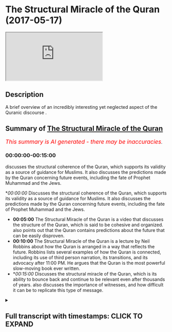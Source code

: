 # The Structural Miracle of the Quran (2017-05-17)

<iframe loading='lazy' allow='autoplay' src='https://www.youtube.com/embed/ciQVUBMyVkY'></iframe>

## Description

A brief overview of an incredibly interesting yet neglected aspect of the Quranic discourse .

## Summary of [The Structural Miracle of the Quran](https://www.youtube.com/watch?v=ciQVUBMyVkY)


*<span style="color:red; font-size:125%">This summary is AI generated - there may be inaccuracies</span>. [](/)*

### <a onclick="modifyYTiframeseektime('0')">00:00:00-00:15:00</a>

 discusses the structural coherence of the Quran, which supports its validity as a source of guidance for Muslims. It also discusses the predictions made by the Quran concerning future events, including the fate of Prophet Muhammad and the Jews.

**<a onclick="modifyYTiframeseektime('0')">00:00:00</a>* Discusses the structural coherence of the Quran, which supports its validity as a source of guidance for Muslims. It also discusses the predictions made by the Quran concerning future events, including the fate of Prophet Muhammad and the Jews.
* **<a onclick="modifyYTiframeseektime('300')">00:05:00</a>** The Structural Miracle of the Quran is a video that discusses the structure of the Quran, which is said to be cohesive and organized.  also points out that the Quran contains predictions about the future that can be easily disproven.
* **<a onclick="modifyYTiframeseektime('600')">00:10:00</a>** The Structural Miracle of the Quran is a lecture by Neil Robbins about how the Quran is arranged in a way that reflects the future. Robbins lists several examples of how the Quran is connected, including its use of third person narration, its transitions, and its advocacy after 11:00 PM. He argues that the Quran is the most powerful slow-moving book ever written.
* **<a onclick="modifyYTiframeseektime('900')">00:15:00</a>* Discusses the structural miracle of the Quran, which is its ability to bounce back and continue to be relevant even after thousands of years.  also discusses the importance of witnesses, and how difficult it can be to replicate this type of message.

<details><summary><h2>Full transcript with timestamps: CLICK TO EXPAND</h2></summary>

<a onclick="modifyYTiframeseektime('0')">0:00:00</a> and patina people ability age would you  
<a onclick="modifyYTiframeseektime('8')">0:00:08</a> a party so they wanted to focus on  
<a onclick="modifyYTiframeseektime('12')">0:00:12</a> another part of the world called Islamic  
<a onclick="modifyYTiframeseektime('16')">0:00:16</a> proof yeah which is the structural  
<a onclick="modifyYTiframeseektime('21')">0:00:21</a> coherence of the plan which is something  
<a onclick="modifyYTiframeseektime('24')">0:00:24</a> which is kind of not really spoken about  
<a onclick="modifyYTiframeseektime('26')">0:00:26</a> too much the structural provision of art  
<a onclick="modifyYTiframeseektime('28')">0:00:28</a> I personally believe that it offers  
<a onclick="modifyYTiframeseektime('31')">0:00:31</a> another layer of very powerful  
<a onclick="modifyYTiframeseektime('32')">0:00:32</a> argumentation for someone to promote  
<a onclick="modifyYTiframeseektime('36')">0:00:36</a> Islam I basically added another layer of  
<a onclick="modifyYTiframeseektime('39')">0:00:39</a> evidence for the Islamic charity once  
<a onclick="modifyYTiframeseektime('43')">0:00:43</a> again here before we start is an  
<a onclick="modifyYTiframeseektime('46')">0:00:46</a> important caveat that to put forward  
<a onclick="modifyYTiframeseektime('48')">0:00:48</a> which is that Iran itself wasn't result  
<a onclick="modifyYTiframeseektime('51')">0:00:51</a> Buddha long ago so the property was 40  
<a onclick="modifyYTiframeseektime('53')">0:00:53</a> years old when he know the promise to go  
<a onclick="modifyYTiframeseektime('57')">0:00:57</a> to him in the bath shut up  
<a onclick="modifyYTiframeseektime('58')">0:00:58</a> and obviously the span of 23 years he  
<a onclick="modifyYTiframeseektime('62')">0:01:02</a> received the bronze piece meal like  
<a onclick="modifyYTiframeseektime('65')">0:01:05</a> piece by piece until he died at the age  
<a onclick="modifyYTiframeseektime('67')">0:01:07</a> of 63  
<a onclick="modifyYTiframeseektime('68')">0:01:08</a> now this itself is interesting okay this  
<a onclick="modifyYTiframeseektime('71')">0:01:11</a> is this is healthy interesting why  
<a onclick="modifyYTiframeseektime('74')">0:01:14</a> because the thing is you realize that  
<a onclick="modifyYTiframeseektime('76')">0:01:16</a> before on despite it being completed in  
<a onclick="modifyYTiframeseektime('79')">0:01:19</a> terms of its structure and despite it  
<a onclick="modifyYTiframeseektime('83')">0:01:23</a> being also something which we know ended  
<a onclick="modifyYTiframeseektime('87')">0:01:27</a> when it needed to be ended  
<a onclick="modifyYTiframeseektime('89')">0:01:29</a> absolutely Maya in the Quran it says in  
<a onclick="modifyYTiframeseektime('91')">0:01:31</a> chapter 5 verse 2 it says and you'll  
<a onclick="modifyYTiframeseektime('93')">0:01:33</a> make mint electric vehicle we're at  
<a onclick="modifyYTiframeseektime('95')">0:01:35</a> Mount Wellington amateur only two level  
<a onclick="modifyYTiframeseektime('97')">0:01:37</a> disseminated in a suspected religion and  
<a onclick="modifyYTiframeseektime('99')">0:01:39</a> I complete multiple to use exception so  
<a onclick="modifyYTiframeseektime('102')">0:01:42</a> in other words the Quranic message was  
<a onclick="modifyYTiframeseektime('105')">0:01:45</a> fully revealed yeah this is a ton of  
<a onclick="modifyYTiframeseektime('108')">0:01:48</a> evidence for the validity of his life  
<a onclick="modifyYTiframeseektime('112')">0:01:52</a> what was in chapter 5 verse 67 underpins  
<a onclick="modifyYTiframeseektime('115')">0:01:55</a> a lot of analysis it says yeah you had  
<a onclick="modifyYTiframeseektime('121')">0:02:01</a> yeah you know so well that man what did  
<a onclick="modifyYTiframeseektime('123')">0:02:03</a> I like am a robbery  
<a onclick="modifyYTiframeseektime('124')">0:02:04</a> what is a  
<a onclick="modifyYTiframeseektime('126')">0:02:06</a> forever last an eternity well no me a  
<a onclick="modifyYTiframeseektime('128')">0:02:08</a> single community says that Oh profit  
<a onclick="modifyYTiframeseektime('132')">0:02:12</a> basically say to the people that which  
<a onclick="modifyYTiframeseektime('136')">0:02:16</a> you have revealed to you from your Lord  
<a onclick="modifyYTiframeseektime('140')">0:02:20</a> or has come down to you from your Lord  
<a onclick="modifyYTiframeseektime('142')">0:02:22</a> and if you don't do this and you have  
<a onclick="modifyYTiframeseektime('144')">0:02:24</a> not put forward or you have lost you  
<a onclick="modifyYTiframeseektime('146')">0:02:26</a> have not basically fulfilled your  
<a onclick="modifyYTiframeseektime('147')">0:02:27</a> mission sending the message and then the  
<a onclick="modifyYTiframeseektime('151')">0:02:31</a> interesting last part of the area is  
<a onclick="modifyYTiframeseektime('152')">0:02:32</a> well love we are similar I mean an  
<a onclick="modifyYTiframeseektime('155')">0:02:35</a> entity that certainly Allah will protect  
<a onclick="modifyYTiframeseektime('157')">0:02:37</a> you from the people the Prophet Mohammed  
<a onclick="modifyYTiframeseektime('161')">0:02:41</a> Salim was engaged in warfare on a yearly  
<a onclick="modifyYTiframeseektime('164')">0:02:44</a> basis I think if you count it probably  
<a onclick="modifyYTiframeseektime('167')">0:02:47</a> about two wars a year so he had an equal  
<a onclick="modifyYTiframeseektime('170')">0:02:50</a> chance to be killed at each time each  
<a onclick="modifyYTiframeseektime('172')">0:02:52</a> time please but what I would say alone  
<a onclick="modifyYTiframeseektime('175')">0:02:55</a> protect you from the people together so  
<a onclick="modifyYTiframeseektime('178')">0:02:58</a> the first point of interest here is half  
<a onclick="modifyYTiframeseektime('181')">0:03:01</a> considered and by the Midway how could  
<a onclick="modifyYTiframeseektime('183')">0:03:03</a> anyone guarantee that year it's not like  
<a onclick="modifyYTiframeseektime('186')">0:03:06</a> today's lot of the profit actually where  
<a onclick="modifyYTiframeseektime('188')">0:03:08</a> does it was mercy for the most part in  
<a onclick="modifyYTiframeseektime('190')">0:03:10</a> light manservant with defensive war yeah  
<a onclick="modifyYTiframeseektime('193')">0:03:13</a> so there was thought when the program  
<a onclick="modifyYTiframeseektime('195')">0:03:15</a> was going out that he was going on him  
<a onclick="modifyYTiframeseektime('196')">0:03:16</a> so it wasn't people going on his body  
<a onclick="modifyYTiframeseektime('199')">0:03:19</a> when he went out each time of the times  
<a onclick="modifyYTiframeseektime('202')">0:03:22</a> you'd be killed each time each every  
<a onclick="modifyYTiframeseektime('204')">0:03:24</a> time you become how come is the puranas  
<a onclick="modifyYTiframeseektime('207')">0:03:27</a> being so confident here is saying that  
<a onclick="modifyYTiframeseektime('210')">0:03:30</a> alone protect you from the people and  
<a onclick="modifyYTiframeseektime('213')">0:03:33</a> otherwise you'll be protected you will  
<a onclick="modifyYTiframeseektime('214')">0:03:34</a> not be killed this is an interesting  
<a onclick="modifyYTiframeseektime('216')">0:03:36</a> thing and a very confident thing to do  
<a onclick="modifyYTiframeseektime('218')">0:03:38</a> mysterious fact it had amounts of  
<a onclick="modifyYTiframeseektime('221')">0:03:41</a> prediction of the future and it shows  
<a onclick="modifyYTiframeseektime('223')">0:03:43</a> you once again the veracity and the  
<a onclick="modifyYTiframeseektime('226')">0:03:46</a> validity of the Atlantic message another  
<a onclick="modifyYTiframeseektime('229')">0:03:49</a> thing that came to my mind was in gaja  
<a onclick="modifyYTiframeseektime('233')">0:03:53</a> resulting issue of death in chapter 2  
<a onclick="modifyYTiframeseektime('237')">0:03:57</a> and chapter 52 the Prophet Muhammad and  
<a onclick="modifyYTiframeseektime('241')">0:04:01</a> basically using human interaction with  
<a onclick="modifyYTiframeseektime('243')">0:04:03</a> Jewish tribes at the time and then many  
<a onclick="modifyYTiframeseektime('247')">0:04:07</a> of them there was peace agreement who  
<a onclick="modifyYTiframeseektime('250')">0:04:10</a> are broken apparently  
<a onclick="modifyYTiframeseektime('253')">0:04:13</a> so the client came to America criticized  
<a onclick="modifyYTiframeseektime('256')">0:04:16</a> those particular Jews at the time of 100  
<a onclick="modifyYTiframeseektime('258')">0:04:18</a> yet and basically as you may know the  
<a onclick="modifyYTiframeseektime('263')">0:04:23</a> lot of the Jewish people believe in that  
<a onclick="modifyYTiframeseektime('266')">0:04:26</a> now the chosen few that so I lost my  
<a onclick="modifyYTiframeseektime('270')">0:04:30</a> data  
<a onclick="modifyYTiframeseektime('271')">0:04:31</a> he sends down in Sioux possible for  
<a onclick="modifyYTiframeseektime('273')">0:04:33</a> unwanted you know if you think that you  
<a onclick="modifyYTiframeseektime('278')">0:04:38</a> are basically the chosen people says  
<a onclick="modifyYTiframeseektime('280')">0:04:40</a> mala sentimental notes so rich was dead  
<a onclick="modifyYTiframeseektime('284')">0:04:44</a> yeah and it's my son of it what's going  
<a onclick="modifyYTiframeseektime('288')">0:04:48</a> on but there was a good company they  
<a onclick="modifyYTiframeseektime('290')">0:04:50</a> saying which would end and then is  
<a onclick="modifyYTiframeseektime('293')">0:04:53</a> something interesting and that's  
<a onclick="modifyYTiframeseektime('295')">0:04:55</a> technically a intricacies of what I had  
<a onclick="modifyYTiframeseektime('297')">0:04:57</a> meant no no more evident department ID  
<a onclick="modifyYTiframeseektime('299')">0:04:59</a> you will never be able to do whenever we  
<a onclick="modifyYTiframeseektime('303')">0:05:03</a> wish to a hopeful of death because of  
<a onclick="modifyYTiframeseektime('306')">0:05:06</a> what their hands and forth and so just  
<a onclick="modifyYTiframeseektime('309')">0:05:09</a> assume about whether men know whether  
<a onclick="modifyYTiframeseektime('311')">0:05:11</a> the mother without the two moons very  
<a onclick="modifyYTiframeseektime('313')">0:05:13</a> rate this is a matter it's really that  
<a onclick="modifyYTiframeseektime('315')">0:05:15</a> they were never really asked for that so  
<a onclick="modifyYTiframeseektime('320')">0:05:20</a> I sit there and I ask that because of  
<a onclick="modifyYTiframeseektime('322')">0:05:22</a> what they hadn't before not was got to  
<a onclick="modifyYTiframeseektime('324')">0:05:24</a> do anything basically saying making a  
<a onclick="modifyYTiframeseektime('327')">0:05:27</a> prediction that those particularly  
<a onclick="modifyYTiframeseektime('329')">0:05:29</a> Jewish people who had broken the peace  
<a onclick="modifyYTiframeseektime('331')">0:05:31</a> agreement would never say I want to die  
<a onclick="modifyYTiframeseektime('335')">0:05:35</a> basically  
<a onclick="modifyYTiframeseektime('335')">0:05:35</a> the DS word I don't like if a Jewish  
<a onclick="modifyYTiframeseektime('338')">0:05:38</a> person came out and said this will occur  
<a onclick="modifyYTiframeseektime('340')">0:05:40</a> while he did it it every age you know  
<a onclick="modifyYTiframeseektime('344')">0:05:44</a> Islamic and this was clay animosity  
<a onclick="modifyYTiframeseektime('347')">0:05:47</a> because at one point there was the  
<a onclick="modifyYTiframeseektime('348')">0:05:48</a> breathing of the peace agreement they  
<a onclick="modifyYTiframeseektime('350')">0:05:50</a> could have easily come up that shows you  
<a onclick="modifyYTiframeseektime('351')">0:05:51</a> because the ranchers and other part of  
<a onclick="modifyYTiframeseektime('353')">0:05:53</a> Iraq yeah well can we have connect now  
<a onclick="modifyYTiframeseektime('356')">0:05:56</a> basically know him like they know their  
<a onclick="modifyYTiframeseektime('358')">0:05:58</a> fun  
<a onclick="modifyYTiframeseektime('359')">0:05:59</a> so otherwise the party was asserting  
<a onclick="modifyYTiframeseektime('361')">0:06:01</a> that those particular Jews believe that  
<a onclick="modifyYTiframeseektime('363')">0:06:03</a> our farmers true right but that they  
<a onclick="modifyYTiframeseektime('366')">0:06:06</a> would never come on say it openly in  
<a onclick="modifyYTiframeseektime('369')">0:06:09</a> that way with a publicly claimed that it  
<a onclick="modifyYTiframeseektime('372')">0:06:12</a> will never come up and say that we want  
<a onclick="modifyYTiframeseektime('374')">0:06:14</a> to die that's a prediction of the future  
<a onclick="modifyYTiframeseektime('375')">0:06:15</a> we can easily be disproven  
<a onclick="modifyYTiframeseektime('378')">0:06:18</a> all that it needs is one person to come  
<a onclick="modifyYTiframeseektime('380')">0:06:20</a> out reduce to be those diseases use  
<a onclick="modifyYTiframeseektime('383')">0:06:23</a> people and say you know I I want to buy  
<a onclick="modifyYTiframeseektime('388')">0:06:28</a> every night you know literally that's  
<a onclick="modifyYTiframeseektime('390')">0:06:30</a> what I wouldn't have to happen and then  
<a onclick="modifyYTiframeseektime('392')">0:06:32</a> under being destroyed but that didn't  
<a onclick="modifyYTiframeseektime('395')">0:06:35</a> happen which does show or think that you  
<a onclick="modifyYTiframeseektime('398')">0:06:38</a> also go for I'm new the psychologies of  
<a onclick="modifyYTiframeseektime('400')">0:06:40</a> the people and this you know this once  
<a onclick="modifyYTiframeseektime('404')">0:06:44</a> again Republicans of this councils for  
<a onclick="modifyYTiframeseektime('407')">0:06:47</a> example one is in Navarre of Maria which  
<a onclick="modifyYTiframeseektime('410')">0:06:50</a> in some aggressive attack from before  
<a onclick="modifyYTiframeseektime('412')">0:06:52</a> the crime war lost her Allah he  
<a onclick="modifyYTiframeseektime('414')">0:06:54</a> mentioned in the film I put it again  
<a onclick="modifyYTiframeseektime('418')">0:06:58</a> this this whole narrative of wisdom in  
<a onclick="modifyYTiframeseektime('421')">0:07:01</a> real  
<a onclick="modifyYTiframeseektime('422')">0:07:02</a> basically the Quran is saying became his  
<a onclick="modifyYTiframeseektime('426')">0:07:06</a> legacy of my renewal really function how  
<a onclick="modifyYTiframeseektime('430')">0:07:10</a> far  
<a onclick="modifyYTiframeseektime('430')">0:07:10</a> maybe he's hoping a diet for his lamb so  
<a onclick="modifyYTiframeseektime('433')">0:07:13</a> once again he could have discredited  
<a onclick="modifyYTiframeseektime('435')">0:07:15</a> Islam I come before you think our  
<a onclick="modifyYTiframeseektime('437')">0:07:17</a> cameras let me know you know and if they  
<a onclick="modifyYTiframeseektime('439')">0:07:19</a> didn't have a lot that we can I'm glad  
<a onclick="modifyYTiframeseektime('441')">0:07:21</a> know like with that this purse you could  
<a onclick="modifyYTiframeseektime('444')">0:07:24</a> have come forward at admit but look what  
<a onclick="modifyYTiframeseektime('445')">0:07:25</a> I was saying generally that is not a so  
<a onclick="modifyYTiframeseektime('448')">0:07:28</a> this is something which we could  
<a onclick="modifyYTiframeseektime('449')">0:07:29</a> possibly refer back to the old better  
<a onclick="modifyYTiframeseektime('451')">0:07:31</a> because it goes into kind of like a  
<a onclick="modifyYTiframeseektime('453')">0:07:33</a> prediction of future by also demonstrate  
<a onclick="modifyYTiframeseektime('457')">0:07:37</a> that the author of the Quran he knew the  
<a onclick="modifyYTiframeseektime('460')">0:07:40</a> psychologism that he would be and he's  
<a onclick="modifyYTiframeseektime('463')">0:07:43</a> challenging you to be I mean think of it  
<a onclick="modifyYTiframeseektime('465')">0:07:45</a> this is a sudden reading which I find  
<a onclick="modifyYTiframeseektime('467')">0:07:47</a> fascinating letter so I if it charges  
<a onclick="modifyYTiframeseektime('470')">0:07:50</a> you invades with great confidence do  
<a onclick="modifyYTiframeseektime('471')">0:07:51</a> certain things or when it's hopes of the  
<a onclick="modifyYTiframeseektime('474')">0:07:54</a> future so very confidently and you know  
<a onclick="modifyYTiframeseektime('477')">0:07:57</a> this is a part of the narrative here or  
<a onclick="modifyYTiframeseektime('481')">0:08:01</a> the evidence base we use to show up Iran  
<a onclick="modifyYTiframeseektime('484')">0:08:04</a> has it also which knows the future  
<a onclick="modifyYTiframeseektime('486')">0:08:06</a> basically so this is pretty why  
<a onclick="modifyYTiframeseektime('490')">0:08:10</a> what is you know something about the  
<a onclick="modifyYTiframeseektime('491')">0:08:11</a> structure before not specifically which  
<a onclick="modifyYTiframeseektime('492')">0:08:12</a> all is it so high idle bit which is  
<a onclick="modifyYTiframeseektime('494')">0:08:14</a> interesting as we said the park in peace  
<a onclick="modifyYTiframeseektime('497')">0:08:17</a> in your then someone Alonso gang but  
<a onclick="modifyYTiframeseektime('500')">0:08:20</a> despite a thunder for i attain peace by  
<a onclick="modifyYTiframeseektime('502')">0:08:22</a> peace you will find that there are  
<a onclick="modifyYTiframeseektime('505')">0:08:25</a> incredible  
<a onclick="modifyYTiframeseektime('506')">0:08:26</a> the unity that exists within the burning  
<a onclick="modifyYTiframeseektime('507')">0:08:27</a> missiles on the beginnings of the  
<a onclick="modifyYTiframeseektime('510')">0:08:30</a> feather hat until the engines for the  
<a onclick="modifyYTiframeseektime('511')">0:08:31</a> next at honor would be this service came  
<a onclick="modifyYTiframeseektime('514')">0:08:34</a> at a time when circumstances which no  
<a onclick="modifyYTiframeseektime('517')">0:08:37</a> further predicted because some of them  
<a onclick="modifyYTiframeseektime('519')">0:08:39</a> contain questions inside of them which  
<a onclick="modifyYTiframeseektime('521')">0:08:41</a> the prophets have had to basically hunt  
<a onclick="modifyYTiframeseektime('523')">0:08:43</a> on the spot so there are lots of  
<a onclick="modifyYTiframeseektime('525')">0:08:45</a> questions that a proper was asked and he  
<a onclick="modifyYTiframeseektime('527')">0:08:47</a> had to answer in the form of the prime  
<a onclick="modifyYTiframeseektime('530')">0:08:50</a> mechanical they ask you about the sole  
<a onclick="modifyYTiframeseektime('532')">0:08:52</a> successor yes a lunar handbook burning  
<a onclick="modifyYTiframeseektime('534')">0:08:54</a> he asked you about opening chapter 18  
<a onclick="modifyYTiframeseektime('537')">0:08:57</a> and black the lunar calendar related  
<a onclick="modifyYTiframeseektime('539')">0:08:59</a> they asked you about drinking and  
<a onclick="modifyYTiframeseektime('541')">0:09:01</a> gambling in chapters of the Quran yes  
<a onclick="modifyYTiframeseektime('544')">0:09:04</a> and like a hill then they asked you  
<a onclick="modifyYTiframeseektime('546')">0:09:06</a> about the new moons yes a lunar hand  
<a onclick="modifyYTiframeseektime('548')">0:09:08</a> legitimately ask you what you see so  
<a onclick="modifyYTiframeseektime('551')">0:09:11</a> each time the planning to come forward  
<a onclick="modifyYTiframeseektime('553')">0:09:13</a> and basically provide an answer so it  
<a onclick="modifyYTiframeseektime('556')">0:09:16</a> couldn't have been pre-planned mounted  
<a onclick="modifyYTiframeseektime('557')">0:09:17</a> by I in mind when I tell you now that  
<a onclick="modifyYTiframeseektime('560')">0:09:20</a> the Quran is composed of 114 chapters if  
<a onclick="modifyYTiframeseektime('564')">0:09:24</a> you look properly you'll find that the  
<a onclick="modifyYTiframeseektime('567')">0:09:27</a> Quran in the beginning to the end is  
<a onclick="modifyYTiframeseektime('570')">0:09:30</a> punched into two different groups the  
<a onclick="modifyYTiframeseektime('571')">0:09:31</a> paralyzes thoughts inside I think by and  
<a onclick="modifyYTiframeseektime('574')">0:09:34</a> I was reading a book remaining  
<a onclick="modifyYTiframeseektime('576')">0:09:36</a> instragram us by surprise this person  
<a onclick="modifyYTiframeseektime('579')">0:09:39</a> actually comes a very conclusion Asian  
<a onclick="modifyYTiframeseektime('581')">0:09:41</a> cuisines moderate iron over fire yet and  
<a onclick="modifyYTiframeseektime('584')">0:09:44</a> what willful destruction of others never  
<a onclick="modifyYTiframeseektime('586')">0:09:46</a> I was quite interested in his  
<a onclick="modifyYTiframeseektime('588')">0:09:48</a> observation probably having a good  
<a onclick="modifyYTiframeseektime('590')">0:09:50</a> school destruction for Annapurna and he  
<a onclick="modifyYTiframeseektime('592')">0:09:52</a> was saying that one had an interesting  
<a onclick="modifyYTiframeseektime('596')">0:09:56</a> structure and that basing your finally  
<a onclick="modifyYTiframeseektime('599')">0:09:59</a> the Puranas compartment I'll into  
<a onclick="modifyYTiframeseektime('601')">0:10:01</a> different groups and this is my let me  
<a onclick="modifyYTiframeseektime('604')">0:10:04</a> holla if you think it's it's really over  
<a onclick="modifyYTiframeseektime('605')">0:10:05</a> like if you look into the night sky and  
<a onclick="modifyYTiframeseektime('607')">0:10:07</a> you look at a star you find no clear  
<a onclick="modifyYTiframeseektime('610')">0:10:10</a> pattern maybe on first sight but if you  
<a onclick="modifyYTiframeseektime('612')">0:10:12</a> look more closely you'll find that they  
<a onclick="modifyYTiframeseektime('614')">0:10:14</a> are arranged into the constellations now  
<a onclick="modifyYTiframeseektime('616')">0:10:16</a> collided something thinner because if  
<a onclick="modifyYTiframeseektime('619')">0:10:19</a> you let us with the bottom for example  
<a onclick="modifyYTiframeseektime('620')">0:10:20</a> yeah so the pocket very similar  
<a onclick="modifyYTiframeseektime('623')">0:10:23</a> which is right in the people being  
<a onclick="modifyYTiframeseektime('626')">0:10:26</a> sequencing of those so tested to is very  
<a onclick="modifyYTiframeseektime('629')">0:10:29</a> solicitous of dream in its lexical  
<a onclick="modifyYTiframeseektime('631')">0:10:31</a> phrases edits and it basically is  
<a onclick="modifyYTiframeseektime('635')">0:10:35</a> composition and file all related very  
<a onclick="modifyYTiframeseektime('638')">0:10:38</a> similar chapter 3 and chapter 4 other  
<a onclick="modifyYTiframeseektime('640')">0:10:40</a> seminars check before her so all of the  
<a onclick="modifyYTiframeseektime('643')">0:10:43</a> sort that I actually arranged XP channel  
<a onclick="modifyYTiframeseektime('645')">0:10:45</a> you'll find that the tape or the flavor  
<a onclick="modifyYTiframeseektime('648')">0:10:48</a> of the surah is similar to the sort of  
<a onclick="modifyYTiframeseektime('650')">0:10:50</a> axonal for insulin that comes after it  
<a onclick="modifyYTiframeseektime('652')">0:10:52</a> and this is very very interesting on the  
<a onclick="modifyYTiframeseektime('654')">0:10:54</a> acquiring discourse you'll find out also  
<a onclick="modifyYTiframeseektime('659')">0:10:59</a> in addition to this reality and this is  
<a onclick="modifyYTiframeseektime('661')">0:11:01</a> something I rented this interesting book  
<a onclick="modifyYTiframeseektime('663')">0:11:03</a> was it going to be the Western  
<a onclick="modifyYTiframeseektime('667')">0:11:07</a> communities completely by each other  
<a onclick="modifyYTiframeseektime('668')">0:11:08</a> because a Muslim then with Neil Robbins  
<a onclick="modifyYTiframeseektime('670')">0:11:10</a> again here at McConnell available camp  
<a onclick="modifyYTiframeseektime('673')">0:11:13</a> the company I already read the chapter  
<a onclick="modifyYTiframeseektime('677')">0:11:17</a> so far structure I just wanted to get  
<a onclick="modifyYTiframeseektime('679')">0:11:19</a> you know and only after the suspect how  
<a onclick="modifyYTiframeseektime('681')">0:11:21</a> are we going but basically he says that  
<a onclick="modifyYTiframeseektime('685')">0:11:25</a> in his views and he looked at the world  
<a onclick="modifyYTiframeseektime('687')">0:11:27</a> some is markers one person I think who's  
<a onclick="modifyYTiframeseektime('689')">0:11:29</a> even Indian person yet and he said that  
<a onclick="modifyYTiframeseektime('692')">0:11:32</a> each each surah he called it the  
<a onclick="modifyYTiframeseektime('696')">0:11:36</a> steering Duff tells the next Iran which  
<a onclick="modifyYTiframeseektime('699')">0:11:39</a> is chatter LeBron is connected  
<a onclick="modifyYTiframeseektime('701')">0:11:41</a> intricately with the next chapters the  
<a onclick="modifyYTiframeseektime('703')">0:11:43</a> beginning and ending of the chapters are  
<a onclick="modifyYTiframeseektime('704')">0:11:44</a> connected and the ending of white  
<a onclick="modifyYTiframeseektime('706')">0:11:46</a> chapters connect it with the next  
<a onclick="modifyYTiframeseektime('707')">0:11:47</a> chapter  
<a onclick="modifyYTiframeseektime('708')">0:11:48</a> now this is really interesting because  
<a onclick="modifyYTiframeseektime('710')">0:11:50</a> if you think about it if you really  
<a onclick="modifyYTiframeseektime('712')">0:11:52</a> think about it how could it be arranged  
<a onclick="modifyYTiframeseektime('715')">0:11:55</a> in that way if you don't know what the  
<a onclick="modifyYTiframeseektime('716')">0:11:56</a> future is going to be simple question  
<a onclick="modifyYTiframeseektime('718')">0:11:58</a> how can you spend your time arranging  
<a onclick="modifyYTiframeseektime('721')">0:12:01</a> the Quran and a particular way if you  
<a onclick="modifyYTiframeseektime('724')">0:12:04</a> don't know what the future is going to  
<a onclick="modifyYTiframeseektime('725')">0:12:05</a> be I mean you want easy example one  
<a onclick="modifyYTiframeseektime('726')">0:12:06</a> thing suppose the fun happens with guide  
<a onclick="modifyYTiframeseektime('730')">0:12:10</a> us to the straight path the part of you  
<a onclick="modifyYTiframeseektime('732')">0:12:12</a> those of you are failures cattitude  
<a onclick="modifyYTiframeseektime('734')">0:12:14</a> starts with basically who then is not  
<a onclick="modifyYTiframeseektime('736')">0:12:16</a> appear which is the people USA ends with  
<a onclick="modifyYTiframeseektime('738')">0:12:18</a> good people as well this says you know  
<a onclick="modifyYTiframeseektime('741')">0:12:21</a> when what we learn in the same chatter  
<a onclick="modifyYTiframeseektime('743')">0:12:23</a> bus  
<a onclick="modifyYTiframeseektime('743')">0:12:23</a> justice unrelated littlez's mother and  
<a onclick="modifyYTiframeseektime('746')">0:12:26</a> chapter and so far that boxes work the  
<a onclick="modifyYTiframeseektime('749')">0:12:29</a> books of previous appearances until the  
<a onclick="modifyYTiframeseektime('751')">0:12:31</a> landfill air live with all our unique  
<a onclick="modifyYTiframeseektime('753')">0:12:33</a> session in the next chapter chapter  
<a onclick="modifyYTiframeseektime('755')">0:12:35</a> three includes other books Windsor r87  
<a onclick="modifyYTiframeseektime('758')">0:12:38</a> will happen so Tiffany Robin a day when  
<a onclick="modifyYTiframeseektime('760')">0:12:40</a> the two are two ng shows what the books  
<a onclick="modifyYTiframeseektime('762')">0:12:42</a> and the messages which are connected and  
<a onclick="modifyYTiframeseektime('764')">0:12:44</a> then at the end of the surah chapter 3  
<a onclick="modifyYTiframeseektime('767')">0:12:47</a> it looks once again about in SM America  
<a onclick="modifyYTiframeseektime('770')">0:12:50</a> where the many Romanian analytic film  
<a onclick="modifyYTiframeseektime('774')">0:12:54</a> about a particular topic which is called  
<a onclick="modifyYTiframeseektime('776')">0:12:56</a> Mohammed so it's all the dovetails you  
<a onclick="modifyYTiframeseektime('779')">0:12:59</a> could say well-connected entertaining in  
<a onclick="modifyYTiframeseektime('781')">0:13:01</a> such a way a whole necklace one of it is  
<a onclick="modifyYTiframeseektime('784')">0:13:04</a> intricately connected to the next part  
<a onclick="modifyYTiframeseektime('787')">0:13:07</a> were puzzled really all of it put  
<a onclick="modifyYTiframeseektime('789')">0:13:09</a> together perfectly to create the  
<a onclick="modifyYTiframeseektime('792')">0:13:12</a> overarching image as a question that you  
<a onclick="modifyYTiframeseektime('796')">0:13:16</a> can duck is and why did I happen to be  
<a onclick="modifyYTiframeseektime('798')">0:13:18</a> like that when the author of them or SEO  
<a onclick="modifyYTiframeseektime('801')">0:13:21</a> for the problems human being and listing  
<a onclick="modifyYTiframeseektime('802')">0:13:22</a> man who is in a situation to me  
<a onclick="modifyYTiframeseektime('806')">0:13:26</a> circumstantially and he was basically  
<a onclick="modifyYTiframeseektime('809')">0:13:29</a> forced to respond on the spot how could  
<a onclick="modifyYTiframeseektime('812')">0:13:32</a> it be that he had the time or even the  
<a onclick="modifyYTiframeseektime('814')">0:13:34</a> ability to connect it together  
<a onclick="modifyYTiframeseektime('816')">0:13:36</a> intimately this equation and you'll find  
<a onclick="modifyYTiframeseektime('819')">0:13:39</a> almost look no exception that the Quran  
<a onclick="modifyYTiframeseektime('822')">0:13:42</a> has this secretly you don't so the fact  
<a onclick="modifyYTiframeseektime('827')">0:13:47</a> I even sometimes a lot if you look at  
<a onclick="modifyYTiframeseektime('829')">0:13:49</a> social analysis as a one ago Quran which  
<a onclick="modifyYTiframeseektime('831')">0:13:51</a> we believe it was  
<a onclick="modifyYTiframeseektime('832')">0:13:52</a> despite its brevity it is the most  
<a onclick="modifyYTiframeseektime('836')">0:13:56</a> powerful slow Gibran if you look at this  
<a onclick="modifyYTiframeseektime('838')">0:13:58</a> salon it's composed of seven hands seven  
<a onclick="modifyYTiframeseektime('840')">0:14:00</a> area and in the southern had to find  
<a onclick="modifyYTiframeseektime('843')">0:14:03</a> that there are three different kinds of  
<a onclick="modifyYTiframeseektime('846')">0:14:06</a> reports first of all to like it talks  
<a onclick="modifyYTiframeseektime('849')">0:14:09</a> about God in the third person and then  
<a onclick="modifyYTiframeseektime('851')">0:14:11</a> it moves to second person narrative  
<a onclick="modifyYTiframeseektime('853')">0:14:13</a> voice and so it is interesting  
<a onclick="modifyYTiframeseektime('855')">0:14:15</a> transition or what you put an advocate  
<a onclick="modifyYTiframeseektime('859')">0:14:19</a> effect which is a little return come  
<a onclick="modifyYTiframeseektime('862')">0:14:22</a> back really  
<a onclick="modifyYTiframeseektime('863')">0:14:23</a> this insight is really interesting in  
<a onclick="modifyYTiframeseektime('865')">0:14:25</a> the second point is you'll find that  
<a onclick="modifyYTiframeseektime('867')">0:14:27</a> there are three different types of and  
<a onclick="modifyYTiframeseektime('870')">0:14:30</a> this is going to fail technical juggling  
<a onclick="modifyYTiframeseektime('873')">0:14:33</a> there but if you can just be patient a  
<a onclick="modifyYTiframeseektime('875')">0:14:35</a> little bit with absolutely no basically  
<a onclick="modifyYTiframeseektime('879')">0:14:39</a> you have generally think it's you  
<a onclick="modifyYTiframeseektime('881')">0:14:41</a> present sentence plasma advocating after  
<a onclick="modifyYTiframeseektime('884')">0:14:44</a> 11:00 it's Leah Angeles Valley you have  
<a onclick="modifyYTiframeseektime('887')">0:14:47</a> a kind of like a normal sentence and you  
<a onclick="modifyYTiframeseektime('890')">0:14:50</a> have a resonance and first three ahead  
<a onclick="modifyYTiframeseektime('893')">0:14:53</a> of so the first half are to live near  
<a onclick="modifyYTiframeseektime('896')">0:14:56</a> there are three now sentence except and  
<a onclick="modifyYTiframeseektime('899')">0:14:59</a> the last three are Jewish family they  
<a onclick="modifyYTiframeseektime('902')">0:15:02</a> are bouncing the one in the middle is I  
<a onclick="modifyYTiframeseektime('906')">0:15:06</a> do it may I be hovering apartment at  
<a onclick="modifyYTiframeseektime('908')">0:15:08</a> it's basically a normal sentence with a  
<a onclick="modifyYTiframeseektime('911')">0:15:11</a> with a heart which is rare to be the  
<a onclick="modifyYTiframeseektime('914')">0:15:14</a> news of the of the census which is put  
<a onclick="modifyYTiframeseektime('918')">0:15:18</a> in in yoga the place all of this mean  
<a onclick="modifyYTiframeseektime('921')">0:15:21</a> there will be net and it goes back to  
<a onclick="modifyYTiframeseektime('924')">0:15:24</a> you while surviving in the proper was  
<a onclick="modifyYTiframeseektime('928')">0:15:28</a> awesome time  
<a onclick="modifyYTiframeseektime('929')">0:15:29</a> who are those people who have been  
<a onclick="modifyYTiframeseektime('931')">0:15:31</a> joined up because never in the desire we  
<a onclick="modifyYTiframeseektime('932')">0:15:32</a> get lost  
<a onclick="modifyYTiframeseektime('933')">0:15:33</a> absolutely lots of Possible's of Angela  
<a onclick="modifyYTiframeseektime('937')">0:15:37</a> they said Jewish people and  
<a onclick="modifyYTiframeseektime('943')">0:15:43</a> 3:11 basically in terms of in the  
<a onclick="modifyYTiframeseektime('946')">0:15:46</a> Islamic theology is being that the  
<a onclick="modifyYTiframeseektime('951')">0:15:51</a> Jewish clergy of that type and this  
<a onclick="modifyYTiframeseektime('954')">0:15:54</a> trickle-down has a tendency to knowledge  
<a onclick="modifyYTiframeseektime('957')">0:15:57</a> not a job and not necessarily action so  
<a onclick="modifyYTiframeseektime('963')">0:16:03</a> there isn't any tracks prepare applying  
<a onclick="modifyYTiframeseektime('966')">0:16:06</a> all the number yeah and that you are as  
<a onclick="modifyYTiframeseektime('969')">0:16:09</a> narrated lightly and in general who are  
<a onclick="modifyYTiframeseektime('973')">0:16:13</a> Valley who are the ones who illustrate  
<a onclick="modifyYTiframeseektime('976')">0:16:16</a> so he replies the officiator while the  
<a onclick="modifyYTiframeseektime('979')">0:16:19</a> Cassini orbiter that but what they  
<a onclick="modifyYTiframeseektime('980')">0:16:20</a> believe in the Trinity and these  
<a onclick="modifyYTiframeseektime('982')">0:16:22</a> campaigns are completely irrational so  
<a onclick="modifyYTiframeseektime('985')">0:16:25</a> they haven't got any difficulty they  
<a onclick="modifyYTiframeseektime('988')">0:16:28</a> they they irrationally deplete on any  
<a onclick="modifyYTiframeseektime('992')">0:16:32</a> substantive knowledge okay it's a  
<a onclick="modifyYTiframeseektime('994')">0:16:34</a> basically here in the paralysis of  
<a onclick="modifyYTiframeseektime('997')">0:16:37</a> America John become almost emulsified  
<a onclick="modifyYTiframeseektime('998')">0:16:38</a> shut up to Merced River agree so we have  
<a onclick="modifyYTiframeseektime('1000')">0:16:40</a> met may be of new ionization we're not  
<a onclick="modifyYTiframeseektime('1003')">0:16:43</a> meant to be like all knowledge in no  
<a onclick="modifyYTiframeseektime('1006')">0:16:46</a> action I will almost lure action in a  
<a onclick="modifyYTiframeseektime('1007')">0:16:47</a> lot therefore come back to our sense of  
<a onclick="modifyYTiframeseektime('1011')">0:16:51</a> the front the the structural completion  
<a onclick="modifyYTiframeseektime('1014')">0:16:54</a> to look further being three murders  
<a onclick="modifyYTiframeseektime('1017')">0:16:57</a> constructed of germanium and and some of  
<a onclick="modifyYTiframeseektime('1022')">0:17:02</a> this may I means that there are normal  
<a onclick="modifyYTiframeseektime('1023')">0:17:03</a> services and in our if you feed the  
<a onclick="modifyYTiframeseektime('1025')">0:17:05</a> light basically it's very fishable for a  
<a onclick="modifyYTiframeseektime('1030')">0:17:10</a> unholy percentage so they give you  
<a onclick="modifyYTiframeseektime('1032')">0:17:12</a> knowledge and and other ones if you  
<a onclick="modifyYTiframeseektime('1035')">0:17:15</a> haven't because it's verbal at first not  
<a onclick="modifyYTiframeseektime('1037')">0:17:17</a> doing like that  
<a onclick="modifyYTiframeseektime('1038')">0:17:18</a> and the one of the middle is kind of  
<a onclick="modifyYTiframeseektime('1039')">0:17:19</a> like a combination book again  
<a onclick="modifyYTiframeseektime('1042')">0:17:22</a> so in this several message of God in  
<a onclick="modifyYTiframeseektime('1045')">0:17:25</a> both three verses which respectively our  
<a onclick="modifyYTiframeseektime('1049')">0:17:29</a> knowledge base versus evil three verses  
<a onclick="modifyYTiframeseektime('1052')">0:17:32</a> which are verbal verses yeah which are  
<a onclick="modifyYTiframeseektime('1055')">0:17:35</a> doing kind of verses and you go one  
<a onclick="modifyYTiframeseektime('1057')">0:17:37</a> verse that combines the two different  
<a onclick="modifyYTiframeseektime('1059')">0:17:39</a> and that way the message and the message  
<a onclick="modifyYTiframeseektime('1064')">0:17:44</a> and the structural composition of the  
<a onclick="modifyYTiframeseektime('1066')">0:17:46</a> piranha call that Pincus or up in  
<a onclick="modifyYTiframeseektime('1069')">0:17:49</a> incredibly matched now what you speak  
<a onclick="modifyYTiframeseektime('1071')">0:17:51</a> you can't really think of doing this  
<a onclick="modifyYTiframeseektime('1072')">0:17:52</a> it's difficult to do this think about it  
<a onclick="modifyYTiframeseektime('1075')">0:17:55</a> someone is this pre-k time this speak  
<a onclick="modifyYTiframeseektime('1077')">0:17:57</a> about and what telling and doing it a  
<a onclick="modifyYTiframeseektime('1079')">0:17:59</a> lot I don't know how many times in one  
<a onclick="modifyYTiframeseektime('1081')">0:18:01</a> night so it's very difficult for someone  
<a onclick="modifyYTiframeseektime('1084')">0:18:04</a> this is the kind of thing in the  
<a onclick="modifyYTiframeseektime('1086')">0:18:06</a> violence we find it incredibly difficult  
<a onclick="modifyYTiframeseektime('1088')">0:18:08</a> to replicate and this goes back for our  
<a onclick="modifyYTiframeseektime('1090')">0:18:10</a> inability challenge total disorder  
<a onclick="modifyYTiframeseektime('1092')">0:18:12</a> diversity 111 the name of it again first  
<a onclick="modifyYTiframeseektime('1097')">0:18:17</a> I can call your witnesses if you are  
<a onclick="modifyYTiframeseektime('1099')">0:18:19</a> back to for this is what a process as a  
<a onclick="modifyYTiframeseektime('1102')">0:18:22</a> bomb  
</details>